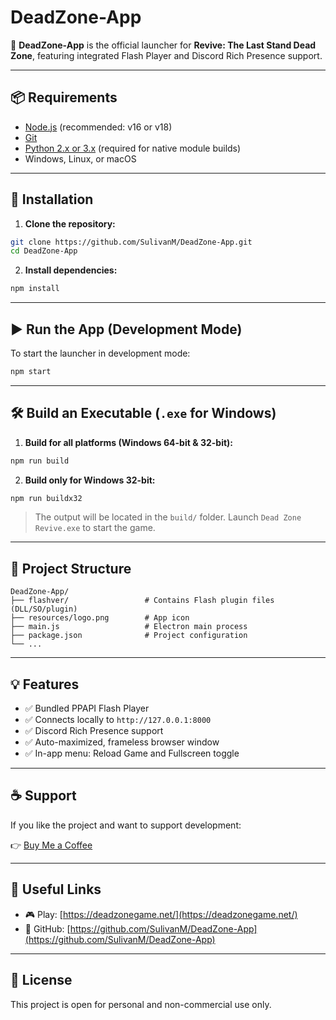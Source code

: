 # DeadZone-App

🚀 **DeadZone-App** is the official launcher for **Revive: The Last Stand Dead Zone**, featuring integrated Flash Player and Discord Rich Presence support.

---

## 📦 Requirements

- [Node.js](https://nodejs.org/) (recommended: v16 or v18)
- [Git](https://git-scm.com/)
- [Python 2.x or 3.x](https://www.python.org/) (required for native module builds)
- Windows, Linux, or macOS

---

## 🔧 Installation

1. **Clone the repository:**

```bash
git clone https://github.com/SulivanM/DeadZone-App.git
cd DeadZone-App
```

2. **Install dependencies:**

```bash
npm install
```

---

## ▶️ Run the App (Development Mode)

To start the launcher in development mode:

```bash
npm start
```

---

## 🛠️ Build an Executable (`.exe` for Windows)

1. **Build for all platforms (Windows 64-bit & 32-bit):**

```bash
npm run build
```

2. **Build only for Windows 32-bit:**

```bash
npm run buildx32
```

> The output will be located in the `build/` folder. Launch `Dead Zone Revive.exe` to start the game.

---

## 📁 Project Structure

```
DeadZone-App/
├── flashver/                 # Contains Flash plugin files (DLL/SO/plugin)
├── resources/logo.png        # App icon
├── main.js                   # Electron main process
├── package.json              # Project configuration
└── ...
```

---

## 💡 Features

- ✅ Bundled PPAPI Flash Player
- ✅ Connects locally to `http://127.0.0.1:8000`
- ✅ Discord Rich Presence support
- ✅ Auto-maximized, frameless browser window
- ✅ In-app menu: Reload Game and Fullscreen toggle

---

## ☕ Support

If you like the project and want to support development:

👉 [Buy Me a Coffee](https://buymeacoffee.com/sulivanm)

---

## 🔗 Useful Links

- 🎮 Play: [https://deadzonegame.net/](https://deadzonegame.net/)
- 🧠 GitHub: [https://github.com/SulivanM/DeadZone-App](https://github.com/SulivanM/DeadZone-App)

---

## 📜 License

This project is open for personal and non-commercial use only.